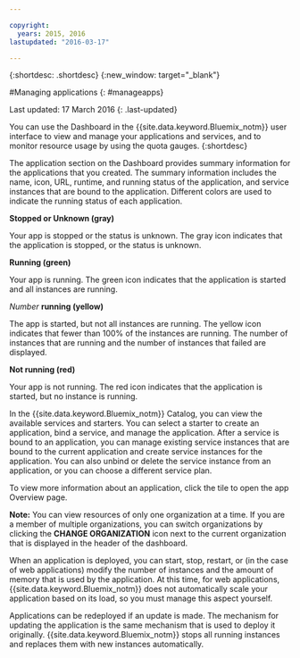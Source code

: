 ```yaml
---

copyright:
  years: 2015, 2016
lastupdated: "2016-03-17"

---
```



{:shortdesc: .shortdesc}
{:new_window: target="_blank"}

#Managing applications
{: #manageapps}

Last updated: 17 March 2016
{: .last-updated}

You can use the Dashboard in the {{site.data.keyword.Bluemix_notm}} user interface to view and manage your applications and services, and to monitor resource usage by using the quota gauges.
{:shortdesc}

The application section on the Dashboard provides summary information for the applications that you created. The summary information includes the name, icon, URL, runtime, and running status of the application, and service instances that are bound to the application. Different colors are used to indicate the running status of each application.

**Stopped or Unknown (gray)**

  Your app is stopped or the status is unknown. The gray icon indicates that the application is stopped, or the status is unknown.

**Running (green)**

  Your app is running. The green icon indicates that the application is started and all instances are running.

*Number* **running (yellow)**

  The app is started, but not all instances are running. The yellow icon indicates that fewer than 100% of the instances are running. The number of instances that are running and the number of instances that failed are displayed.

**Not running (red)**

  Your app is not running. The red icon indicates that the application is started, but no instance is running.

In the {{site.data.keyword.Bluemix_notm}} Catalog, you can view the available services and starters. You can select a starter to create an application, bind a service, and manage the application. After a service is bound to an application, you can manage existing service instances that are bound to the current application and create service instances for the application. You can also unbind or delete the service instance from an application, or you can choose a different service plan.

To view more information about an application, click the tile to open the app Overview page.

**Note:** You can view resources of only one organization at a time. If you are a member of multiple organizations, you can switch organizations by clicking the **CHANGE ORGANIZATION** icon next to the current organization that is displayed in the header of the dashboard.

When an application is deployed, you can start, stop, restart, or (in the case of web applications) modify the number of instances and the amount of memory that is used by the application. At this time, for web applications, {{site.data.keyword.Bluemix_notm}} does not automatically scale your application based on its load, so you must manage this aspect yourself.

Applications can be redeployed if an update is made. The mechanism for updating the application is the same mechanism that is used to deploy it originally. {{site.data.keyword.Bluemix_notm}} stops all running instances and replaces them with new instances automatically.
